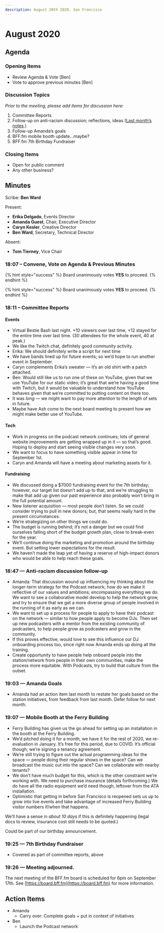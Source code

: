 ```yaml
---
description: August 20th 2020, San Francisco
---
```


# August 2020

## Agenda

### Opening Items

* Review Agenda & Vote \[Ben]
* Vote to approve previous minutes \[Ben]

### Discussion Topics

_Prior to the meeting, please add items for discussion here:_

1. Committee Reports
2. Follow-up on anti-racism discussion; reflections, ideas ([Last month’s notes](2020-07.md).)
3. Follow-up Amanda’s goals
4. BFF.fm mobile booth update...maybe?
5. BFF.fm 7th Birthday Fundraiser

### Closing Items

* Open for public comment
* Any other business?

## Minutes

Scribe: **Ben Ward**

Present:

* **Erika Delgado**, Events Director
* **Amanda Guest**, Chair, Executive Director
* **Caryn Kesler**, Creative Director
* **Ben Ward**, Secretary, Technical Director

Absent:

* **Tom Tierney**, Vice Chair

### 18:07 – Convene, Vote on Agenda & Previous Minutes

{% hint style="success" %}
Board unanimously votes **YES** to proceed.
{% endhint %}

{% hint style="success" %}
Board unanimously votes **YES** to proceed.
{% endhint %}

### 18:11 – Committee Reports

#### Events

* Virtual Bestie Bash last night. +10 viewers over last time, +12 stayed for the entire time over last time. (30 attendees for the whole event, 40 at peak.)
* We like the Twitch chat, definitely good community activity.
* Erika: We should definitely write a script for next time
* We have bands lined up for future events; so we’d hope to run another event in September.
* Caryn complements Erika’s sweater — it’s an old shirt with a patch attached.
* Ben: Would still like us to run one of these on YouTube, given that we use YouTube for our static video; it’s great that we’re having a good time with Twitch, but it would be valuable to understand how YouTube behaves given that we’re committed to putting content on there too.
* It was _long_ — we might want to pay more attention to the length of sets in future.
* Maybe have Ash come to the next board meeting to present how we might make better use of YouTube.

#### Tech

* Work in progress on the podcast network continues; lots of general website improvements are getting wrapped up in it — so that’s good. Hoping to deploy and start seeing visible changes very soon.
* We want to focus to have something visible appear in time for September 1st.
* Caryn and Amanda will have a meeting about marketing assets for it.

#### Fundraising

* We discussed doing a $7000 fundraising event for the 7th birthday; however, our target list doesn’t add up to that, and we’re struggling to make that add up given our past experience also probably won’t bring in the full potential amount.
* New listener acquisition — most people don’t listen. So we could consider trying to pull in new donors; but, that seems really hard in the present circumstances.
* We’re strategizing on other things we could do.
* The budget is running behind; it’s not a danger but we could find ourselves falling short of the budget growth plan, close to break-even for the year.
* We’ll continue doing the marketing and promotion around the birthday event. But setting lower expectations for the result.
* We haven’t made the leap yet of having a reserve of high-impact donors who would be able to help reach these goals.

### 18:47 — Anti-racism discussion follow-up

* Amanda: That discussion wound up influencing my thinking about the longer-term strategy for the Podcast network; how do we make it reflective of our values and ambitions; encompassing everything we do. We want to see a collaborative model develop to help the network grow, and try to ensure that we get a more diverse group of people involved in the running of it as early as we can.
* We want to set up a process for people to apply to have their podcast on the network — similar to how people apply to become DJs. Then set up new podcasters with a mentor from the existing community of podcasters, to help people grow as podcasters and grow in the community.
* If this proves effective, would love to see this influence our DJ onboarding process too, since right now Amanda ends up doing all the training.
* Create opportunity to have people help onboard people into the station/network from people in their own communities, make the process more equitable. With Podcasts, try to build that culture from the outset.

### 19:03 — Amanda Goals

* Amanda had an action item last month to restate her goals based on the station initiatives, from feedback from last month. Defer follow for next month.

### 19:07 — Mobile Booth at the Ferry Building

* Ferry Building has given us the go ahead for setting up an installation in the booth at the Ferry Building.
* We’d pitched doing it for a month, we have it for the rest of 2020, we re-evaluation in January. It’s free for this period, due to COVID. It’s official though; we’re signing a tenancy agreement.
* We’re still trying to figure out the actual programming ideas for the space — people doing their regular shows in the space? Can we broadcast the music out into the space? Can we collaborate with nearby tenants?
* We don’t have much budget for this, which is the other constraint we’re working with. We need to purchase insurance (details forthcoming.) We do have all the radio equipment we’d need though, leftover from the ATA installation.
* Optimistic that getting in before San Francisco is reopened sets us up to grow into live events and take advantage of increased Ferry Building visitor numbers if/when that happens.

We’ll have a sense in _about 10 days_ if this is definitely happening (legal docs to review, insurance cost still needs to be quoted.)

Could be part of our birthday announcement.

### 19:25 — 7th Birthday Fundraiser

* Covered as part of committee reports, above

### 19:26 — Meeting adjourned.

The next meeting of the BFF.fm board is scheduled for 6pm on September 17th. See [https://board.bff.fm](https://board.bff.fm) for more information.

## Action Items

* Amanda
  * Carry over: Complete goals + put in context of initiatives
* Ben
  * Launch the Podcast network
